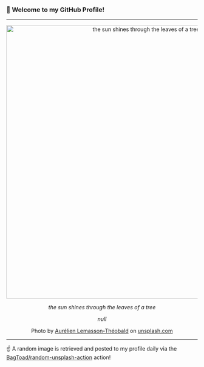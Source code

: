 ### 👋 Welcome to my GitHub Profile!

----

<div align="center">
  <img width="720" src="https://images.unsplash.com/photo-1636666046461-699d953372b1?crop=entropy&cs=tinysrgb&fit=max&fm=jpg&ixid=M3w1NTI0OTR8MHwxfHJhbmRvbXx8fHx8fHx8fDE3MTgwODYyMTh8&ixlib=rb-4.0.3&q=80&w=1080" alt="the sun shines through the leaves of a tree">
  
  <em>the sun shines through the leaves of a tree</em>
  
  <em>null</em>
  
  Photo by [Aurélien Lemasson-Théobald](null) on [unsplash.com](https://unsplash.com/)
</div>

----

☝️ A random image is retrieved and posted to my profile daily via the [BagToad/random-unsplash-action](https://github.com/BagToad/random-unsplash-action) action!
